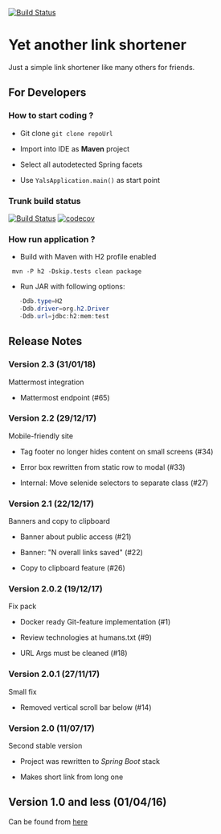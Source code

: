 [![Build Status](https://travis-ci.org/yadevee/yals.svg?branch=master)](https://travis-ci.org/yadevee/yals)

# Yet another link shortener

Just a simple link shortener like many others for friends.

## For Developers
### How to start coding ?

* Git clone ``` git clone repoUrl ```

* Import into IDE as **Maven** project

* Select all autodetected Spring facets

* Use ``` YalsApplication.main() ``` as start point

### Trunk build status

[![Build Status](https://travis-ci.org/yadevee/yals.svg?branch=trunk)](https://travis-ci.org/yadevee/yals)
[![codecov](https://codecov.io/gh/yadevee/yals/branch/trunk/graph/badge.svg)](https://codecov.io/gh/yadevee/yals)

### How run application ?
* Build with Maven with H2 profile enabled

``` mvn -P h2 -Dskip.tests clean package```

* Run JAR with following options:

``` java 
   -Ddb.type=H2 
   -Ddb.driver=org.h2.Driver
   -Ddb.url=jdbc:h2:mem:test
```

## Release Notes

### Version 2.3 (31/01/18)
Mattermost integration

* Mattermost endpoint (#65)

### Version 2.2 (29/12/17)
Mobile-friendly site

* Tag footer no longer hides content on small screens (#34)

* Error box rewritten from static row to modal (#33)

* Internal: Move selenide selectors to separate class (#27)

### Version 2.1 (22/12/17)
Banners and copy to clipboard

* Banner about public access (#21)

* Banner: "N overall links saved" (#22)

* Copy to clipboard feature (#26)

### Version 2.0.2 (19/12/17)
Fix pack

* Docker ready Git-feature implementation (#1)

* Review technologies at humans.txt (#9)

* URL Args must be cleaned (#18)

### Version 2.0.1 (27/11/17)
Small fix

* Removed vertical scroll bar below (#14)

### Version 2.0 (11/07/17)
Second stable version

* Project was rewritten to _Spring Boot_ stack

* Makes short link from long one

## Version 1.0 and less (01/04/16)

Can be found from [here](https://github.com/yadevee/yals-play/blob/trunk/README.md#yet-another-link-shortener)
